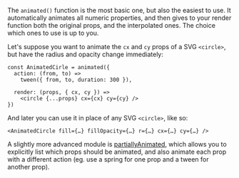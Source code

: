The `animated()` function is the most basic one, but also the easiest to use. It automatically animates all numeric properties, and then gives to your render function both the original props, and the interpolated ones. The choice which ones to use is up to you.

Let's suppose you want to animate the `cx` and `cy` props of a SVG `<circle>`, but have the radius and opacity change immediately:

```code|lang-js
const AnimatedCirle = animated({
  action: (from, to) =>
    tween({ from, to, duration: 300 }),

  render: (props, { cx, cy }) =>
    <circle {...props} cx={cx} cy={cy} />
})
```

And later you can use it in place of any SVG `<circle>`, like so:

```code|lang-js
<AnimatedCircle fill={…} fillOpacity={…} r={…} cx={…} cy={…} />
```

A slightly more advanced module is [partiallyAnimated](/modules/partiallyAnimated), which allows you to explicitly list which props should be animated, and also animate each prop with a different action (eg. use a spring for one prop and a tween for another prop).